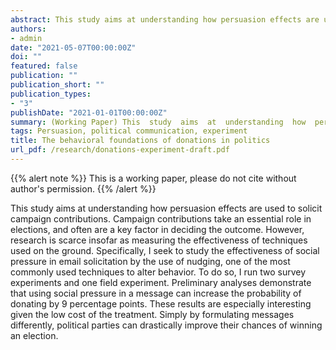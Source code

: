 ```yaml
---
abstract: This study aims at understanding how persuasion effects are used to solicit campaign contributions. Campaign contributions take an essential role in elections, and often are a key factor in deciding the outcome. However, research is scarce insofar as measuring the effectiveness of techniques used on the ground. Specifically, I seek to study the effectiveness of social pressure in email solicitation by the use of nudging, one of the most commonly used techniques to alter behavior. To do so, I run two survey experiments and one field experiment. Preliminary analyses demonstrate that using social pressure in a message can increase the probability of donating by 9 percentage points. These results are especially interesting given the low cost of the treatment. Simply by formulating messages differently, political parties can drastically improve their chances of winning an election.
authors:
- admin
date: "2021-05-07T00:00:00Z"
doi: ""
featured: false
publication: ""
publication_short: ""
publication_types:
- "3"
publishDate: "2021-01-01T00:00:00Z"
summary: (Working Paper) This  study  aims  at  understanding  how  persuasion  effects  are  used  to  solicit  campaign contributions with survey and field experiments.
tags: Persuasion, political communication, experiment
title: The behavioral foundations of donations in politics
url_pdf: /research/donations-experiment-draft.pdf
---
```


{{% alert note %}}
This is a working paper, please do not cite without author's permission. 
{{% /alert %}}

This study aims at understanding how persuasion effects are used to solicit campaign contributions. Campaign contributions take an essential role in elections, and often are a key factor in deciding the outcome. However, research is scarce insofar as measuring the effectiveness of techniques used on the ground. Specifically, I seek to study the effectiveness of social pressure in email solicitation by the use of nudging, one of the most commonly used techniques to alter behavior. To do so, I run two survey experiments and one field experiment. Preliminary analyses demonstrate that using social pressure in a message can increase the probability of donating by 9 percentage points. These results are especially interesting given the low cost of the treatment. Simply by formulating messages differently, political parties can drastically improve their chances of winning an election.